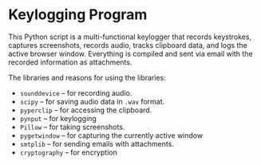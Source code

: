 # Keylogging Program
This Python script is a multi-functional keylogger that records keystrokes, captures screenshots, records audio, tracks clipboard data, and logs the active browser window. 
Everything is compiled and sent via email with the recorded information as attachments.

The libraries and reasons for using the libraries:
- `sounddevice` – for recording audio.
- `scipy` – for saving audio data in `.wav` format.
- `pyperclip` – for accessing the clipboard.
- `pynput` – for keylogging
- `Pillow` – for taking screenshots.
- `pygetwindow` – for capturing the currently active window
- `smtplib` – for sending emails with attachments.
- `cryptography` – for encryption

